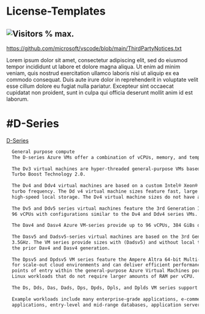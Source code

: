 # License-Templates

## ![Visitors](https://api.visitorbadge.io/api/visitors?path=https%3A%2F%2Fgithub.com%2Fewdlop&countColor=%23263759) % max.

https://github.com/microsoft/vscode/blob/main/ThirdPartyNotices.txt

Lorem ipsum dolor sit amet, consectetur adipiscing elit, sed do eiusmod tempor incididunt ut labore et dolore magna aliqua. Ut enim ad minim veniam, quis nostrud exercitation ullamco laboris nisi ut aliquip ex ea commodo consequat. Duis aute irure dolor in reprehenderit in voluptate velit esse cillum dolore eu fugiat nulla pariatur. Excepteur sint occaecat cupidatat non proident, sunt in culpa qui officia deserunt mollit anim id est laborum.

# #D-Series

[D-Series](<https://azure.microsoft.com/en-us/pricing/details/virtual-machines/series/#D-Series>)

```markdown
  General purpose compute
  The D-series Azure VMs offer a combination of vCPUs, memory, and temporary storage able to meet the requirements associated with most production workloads.
  
  The Dv3 virtual machines are hyper-threaded general-purpose VMs based on the 2.3 GHz Intel® XEON ® E5-2673 v4 (Broadwell) processor. They can achieve 3.5 GHz with Intel     
  Turbo Boost Technology 2.0.
  
  The Dv4 and Ddv4 virtual machines are based on a custom Intel® Xeon® Platinum 8272CL processor, which runs at a base speed of 2.5Ghz and can achieve up to 3.4Ghz all core 
  turbo frequency. The Dd v4 virtual machine sizes feature fast, large local SSD storage (up to 2,400 GiB) and are well suited for applications that benefit from low latency, 
  high-speed local storage. The Dv4 virtual machine sizes do not have any temporary storage.
  
  The Dv5 and Ddv5 series virtual machines feature the 3rd Generation Intel® Xeon® Platinum 8370C (Ice Lake) processor in a hyper-threaded configuration. They can scale up to 
  96 vCPUs with configurations similar to the Dv4 and Ddv4 series VMs.
  
  The Dav4 and Dasv4 Azure VM-series provide up to 96 vCPUs, 384 GiBs of RAM and 2,400 GiBs of SSD-based temporary storage and feature the AMD EPYC™ 7452 processor.
  
  The Dasv5 and Dadsv5-series virtual machines are based on the 3rd Generation AMD EPYC™ 7763v (Milan) processor. This processor can achieve a boosted maximum frequency of 
  3.5GHz. The VM series provide sizes with (Dadsv5) and without local temporary storage (Dasv5), and a better value proposition for most general-purpose workloads compared to 
  the prior Dav4 and Dasv4 generation.
  
  The Dpsv5 and Dpdsv5 VM series feature the Ampere Altra 64-bit Multi-Core Arm-based processor operating at up to 3.0GHz frequency. The Ampere Altra processor was engineered 
  for scale-out cloud environments and can deliver efficient performance to reduce overall environmental impact. The Dplsv5 and Dpldsv5 VM sizes offer one of the lowest price 
  points of entry within the general-purpose Azure Virtual Machines portfolio, and provide 2GiBs per vCPU delivering a compelling value proposition for many general-purpose 
  Linux workloads that do not require larger amounts of RAM per vCPU.
  
  The Ds, Dds, Das, Dads, Dps, Dpds, Dpls, and Dplds VM series support Azure Premium SSDs and Ultra Disk storage depending on regional availability.
  
  Example workloads include many enterprise-grade applications, e-commerce systems, web front ends, desktop virtualization solutions, customer relationship management 
  applications, entry-level and mid-range databases, application servers, gaming servers, media servers, and more...
```
